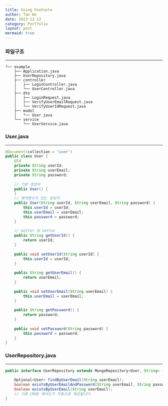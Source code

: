 ```yaml
---
title: Using Footnote
author: Tao He
date: 2023-12-12
category: Portfolio
layout: post
mermaid: true
---
```



### ​파일구조
------------

	└── example
        ├── Application.java
        ├── UserRepository.java
        ├── controller
        │   ├── LoginController.java
        │   └── UserController.java
        ├── dto
        │   ├── LoginRequest.java
        │   ├── VerifyUserEmailRequest.java
        │   └── VerifyUserIdRequest.java
        ├── model
        │   └── User.java
        └── service
            └── UserService.java
        
		
### User.java
-----------
```java
@Document(collection = "user")  
public class User {  
    @Id  
    private String userId;  
    private String userEmail;  
    private String password;  
  
    // 기본 생성자  
    public User() {  
    }  
    // 매개변수가 있는 생성자  
    public User(String userId, String userEmail, String password) {  
        this.userId = userId;  
        this.userEmail = userEmail;  
        this.password = password;  
    }  
  
    // Getter 및 Setter  
    public String getUserId() {  
        return userId;  
    }  
  
    public void setUserId(String userId) {  
        this.userId = userId;  
    }  
  
    public String getUserEmail() {  
        return userEmail;  
    }  
  
    public void setUserEmail(String userEmail) {  
        this.userEmail = userEmail;  
    }  
  
    public String getPassword() {  
        return password;  
    }  
  
    public void setPassword(String password) {  
        this.password = password;  
    }  
}
```

### UserRepository.java
--------
```java
public interface UserRepository extends MongoRepository<User, String> {  
  
    Optional<User> findByUserEmail(String userEmail);  
    boolean existsByUserEmailAndPassword(String userEmail, String password);  
    boolean existsByUserEmail(String userEmail);  
    // 기본 CRUD 메서드가 자동으로 제공됩니다.  
}
```

